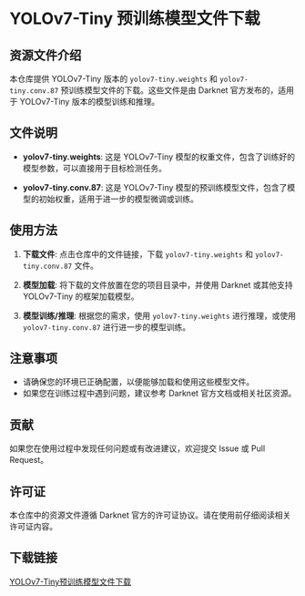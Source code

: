# YOLOv7-Tiny 预训练模型文件下载

## 资源文件介绍

本仓库提供 YOLOv7-Tiny 版本的 `yolov7-tiny.weights` 和 `yolov7-tiny.conv.87` 预训练模型文件的下载。这些文件是由 Darknet 官方发布的，适用于 YOLOv7-Tiny 版本的模型训练和推理。

## 文件说明

- **yolov7-tiny.weights**: 这是 YOLOv7-Tiny 模型的权重文件，包含了训练好的模型参数，可以直接用于目标检测任务。
  
- **yolov7-tiny.conv.87**: 这是 YOLOv7-Tiny 模型的预训练模型文件，包含了模型的初始权重，适用于进一步的模型微调或训练。

## 使用方法

1. **下载文件**: 点击仓库中的文件链接，下载 `yolov7-tiny.weights` 和 `yolov7-tiny.conv.87` 文件。

2. **模型加载**: 将下载的文件放置在您的项目目录中，并使用 Darknet 或其他支持 YOLOv7-Tiny 的框架加载模型。

3. **模型训练/推理**: 根据您的需求，使用 `yolov7-tiny.weights` 进行推理，或使用 `yolov7-tiny.conv.87` 进行进一步的模型训练。

## 注意事项

- 请确保您的环境已正确配置，以便能够加载和使用这些模型文件。
- 如果您在训练过程中遇到问题，建议参考 Darknet 官方文档或相关社区资源。

## 贡献

如果您在使用过程中发现任何问题或有改进建议，欢迎提交 Issue 或 Pull Request。

## 许可证

本仓库中的资源文件遵循 Darknet 官方的许可证协议。请在使用前仔细阅读相关许可证内容。

## 下载链接

[YOLOv7-Tiny预训练模型文件下载](https://pan.quark.cn/s/1107696c38e1)